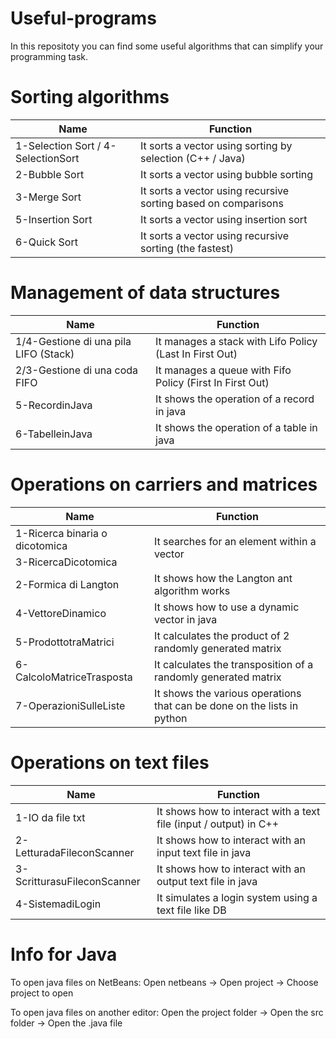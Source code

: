 # Useful-programs
In this repositoty you can find some useful algorithms that can simplify your programming task.

# Sorting algorithms
<table align="center">
  <thead>
    <tr><th>Name</th> <th>Function</th></tr>
  </thead>

  <tbody>
    <tr><td>1-Selection Sort / 4-SelectionSort</td> <td>It sorts a vector using sorting by selection (C++ / Java)</td></tr>
    <tr><td>2-Bubble Sort</td> <td>It sorts a vector using bubble sorting</td></tr>
    <tr><td>3-Merge Sort</td> <td>It sorts a vector using recursive sorting based on comparisons</td></tr>
    <tr><td>5-Insertion Sort</td> <td>It sorts a vector using insertion sort</td></tr>
    <tr><td>6-Quick Sort</td> <td>It sorts a vector using recursive sorting (the fastest)</td></tr>
  </tbody>
</table>

# Management of data structures
<table align="center">
  <thead>
    <tr><th>Name</th> <th>Function</th></tr>
  </thead>

  <tbody>
    <tr><td>1/4-Gestione di una pila LIFO (Stack)</td> <td>It manages a stack with Lifo Policy (Last In First Out)</td></tr>
    <tr><td>2/3-Gestione di una coda FIFO</td> <td>It manages a queue with Fifo Policy (First In First Out)</td></tr>
    <tr><td>5-RecordinJava</td> <td>It shows the operation of a record in java</td></tr>
    <tr><td>6-TabelleinJava</td> <td>It shows the operation of a table in java</td></tr>
  </tbody>
</table>

# Operations on carriers and matrices
<table align="center">
  <thead>
    <tr><th>Name</th> <th>Function</th></tr>
  </thead>

  <tbody>
    <tr><td>1-Ricerca binaria o dicotomica</td> <td rowspan="2">It searches for an element within a vector</td></tr>
    <tr><td>3-RicercaDicotomica</td></tr>
    <tr><td>2-Formica di Langton</td> <td>It shows how the Langton ant algorithm works</td></tr>
    <tr><td>4-VettoreDinamico</td> <td>It shows how to use a dynamic vector in java</td></tr>
    <tr><td>5-ProdottotraMatrici</td> <td>It calculates the product of 2 randomly generated matrix</td></tr>
    <tr><td>6-CalcoloMatriceTrasposta</td> <td>It calculates the transposition of a randomly generated matrix</td></tr>
    <tr><td>7-OperazioniSulleListe</td> <td>It shows the various operations that can be done on the lists in python</td></tr>
  </tbody>
</table>

# Operations on text files
<table align="center">
  <thead>
    <tr><th>Name</th> <th>Function</th></tr>
  </thead>

  <tbody>
    <tr><td>1-IO da file txt</td> <td>It shows how to interact with a text file (input / output) in C++</td></tr>
    <tr><td>2-LetturadaFileconScanner</td> <td>It shows how to interact with an input text file in java</td></tr>
    <tr><td>3-ScritturasuFileconScanner</td> <td>It shows how to interact with an output text file in java</td></tr>
    <tr><td>4-SistemadiLogin</td> <td>It simulates a login system using a text file like DB</td></tr>
  </tbody>
</table>

# Info for Java
To open java files on NetBeans:
Open netbeans → Open project → Choose project to open

To open java files on another editor:
Open the project folder → Open the src folder → Open the .java file
